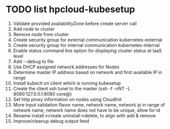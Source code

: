 TODO list hpcloud-kubesetup
===========================

1.  Validate provided availabilityZone before create server call
2.  Add node to cluster
3.  Remove node from cluster
4.  Create security group for external communication kubernetes-external
5.  Create security group for internal communication kubernetes-internal
6.  Enable status command line option for displaying cluster status at IaaS level
7.  Add --debug to file
8.  Use DHCP assigned network addresses for Nodes
9.  Determine master IP address based on network and first available IP in range
10. Install kubectl on client which is running kubesetup
11. Create the client ssh tunel to the master (ssh -f -nNT -L 8080:127.0.0.1:8080 core@<master-public-ip>)
12. Set http proxy information on nodes using CloudInit
13. More input validation flavor name, network name, network ip in range of network name, network name does not have to be unique, allow for id
14. Rename install->create uninstall->delete, to align with add & remove
15. Improve/cleanup debug output feed
